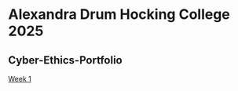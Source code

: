 # Alexandra Drum Hocking College 2025
## Cyber-Ethics-Portfolio 

[Week 1
](https://github.com/Druma23/Cyber-Ethics-Portfolio/tree/main/week-01)
